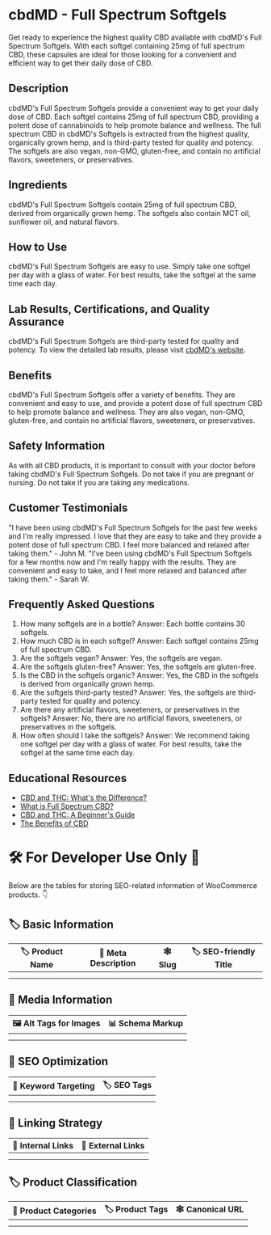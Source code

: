 # cbdMD - Full Spectrum Softgels
Get ready to experience the highest quality CBD available with cbdMD's Full Spectrum Softgels. With each softgel containing 25mg of full spectrum CBD, these capsules are ideal for those looking for a convenient and efficient way to get their daily dose of CBD. 
## Description
cbdMD's Full Spectrum Softgels provide a convenient way to get your daily dose of CBD. Each softgel contains 25mg of full spectrum CBD, providing a potent dose of cannabinoids to help promote balance and wellness. 
The full spectrum CBD in cbdMD's Softgels is extracted from the highest quality, organically grown hemp, and is third-party tested for quality and potency. The softgels are also vegan, non-GMO, gluten-free, and contain no artificial flavors, sweeteners, or preservatives.
## Ingredients
cbdMD's Full Spectrum Softgels contain 25mg of full spectrum CBD, derived from organically grown hemp. The softgels also contain MCT oil, sunflower oil, and natural flavors.
## How to Use
cbdMD's Full Spectrum Softgels are easy to use. Simply take one softgel per day with a glass of water. For best results, take the softgel at the same time each day.
## Lab Results, Certifications, and Quality Assurance
cbdMD's Full Spectrum Softgels are third-party tested for quality and potency. To view the detailed lab results, please visit [cbdMD's website](www.cbdmd.com/lab-results).
## Benefits
cbdMD's Full Spectrum Softgels offer a variety of benefits. They are convenient and easy to use, and provide a potent dose of full spectrum CBD to help promote balance and wellness. They are also vegan, non-GMO, gluten-free, and contain no artificial flavors, sweeteners, or preservatives.
## Safety Information
As with all CBD products, it is important to consult with your doctor before taking cbdMD's Full Spectrum Softgels. Do not take if you are pregnant or nursing. Do not take if you are taking any medications.
## Customer Testimonials
"I have been using cbdMD's Full Spectrum Softgels for the past few weeks and I'm really impressed. I love that they are easy to take and they provide a potent dose of full spectrum CBD. I feel more balanced and relaxed after taking them." - John M.
"I've been using cbdMD's Full Spectrum Softgels for a few months now and I'm really happy with the results. They are convenient and easy to take, and I feel more relaxed and balanced after taking them." - Sarah W.
## Frequently Asked Questions
1. How many softgels are in a bottle?
Answer: Each bottle contains 30 softgels. 
2. How much CBD is in each softgel?
Answer: Each softgel contains 25mg of full spectrum CBD. 
3. Are the softgels vegan?
Answer: Yes, the softgels are vegan. 
4. Are the softgels gluten-free?
Answer: Yes, the softgels are gluten-free. 
5. Is the CBD in the softgels organic?
Answer: Yes, the CBD in the softgels is derived from organically grown hemp. 
6. Are the softgels third-party tested?
Answer: Yes, the softgels are third-party tested for quality and potency. 
7. Are there any artificial flavors, sweeteners, or preservatives in the softgels?
Answer: No, there are no artificial flavors, sweeteners, or preservatives in the softgels. 
8. How often should I take the softgels?
Answer: We recommend taking one softgel per day with a glass of water. For best results, take the softgel at the same time each day. 
## Educational Resources
- [CBD and THC: What's the Difference?](www.cbdmd.com/blog/cbd-vs-thc)
- [What is Full Spectrum CBD?](www.cbdmd.com/blog/full-spectrum-cbd)
- [CBD and THC: A Beginner's Guide](www.cbdmd.com/blog/cbd-thc-beginners-guide)
- [The Benefits of CBD](www.cbdmd.com/blog/benefits-of-cbd)
# 🛠️ For Developer Use Only 🔐

Below are the tables for storing SEO-related information of WooCommerce products. 👇

## 🏷️ Basic Information 

| 🏷️ Product Name | 📝 Meta Description | 🕸️ Slug | 🏷️ SEO-friendly Title |
| -------------- | ------------------ | ------ | ---------------------- |
|                |                    |        |                        |
|                |                    |        |                        |

## 📸 Media Information

| 🖼️ Alt Tags for Images | 📊 Schema Markup |
| --------------------- | --------------- |
|                       |                 |
|                       |                 |

## 🔎 SEO Optimization

| 🎯 Keyword Targeting | 🏷️ SEO Tags |
| ------------------- | ---------- |
|                     |            |
|                     |            |

## 🔗 Linking Strategy 

| 🔗 Internal Links | 🔗 External Links |
| ---------------- | ---------------- |
|                  |                  |
|                  |                  |

## 🏷️ Product Classification 

| 📂 Product Categories | 🏷️ Product Tags | 🕸️ Canonical URL |
| ------------------ | ------------ | ------------- |
|                    |              |               |
|                    |              |               |
